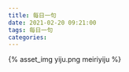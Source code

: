```yaml
---
title: 每日一句
date: 2021-02-20 09:21:00
tags: 每日一句
categories:
---
```

{% asset_img yiju.png meiriyiju %}
